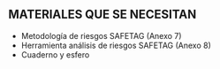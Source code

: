 ## MATERIALES QUE SE NECESITAN

* Metodología de riesgos SAFETAG (Anexo 7)
* Herramienta análisis de riesgos SAFETAG (Anexo 8)
* Cuaderno y esfero


